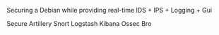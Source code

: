 Securing a Debian while providing real-time IDS + IPS + Logging + Gui

Secure
Artillery 
Snort 
Logstash 
Kibana
Ossec 
Bro 
